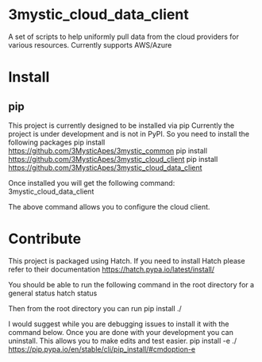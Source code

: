 # 3mystic_cloud_data_client
A set of scripts to help uniformly pull data from the cloud providers for various resources.
Currently supports AWS/Azure

# Install

## pip

This project is currently designed to be installed via pip
Currently the project is under development and is not in PyPI. 
So you need to install the following packages
pip install https://github.com/3MysticApes/3mystic_common
pip install https://github.com/3MysticApes/3mystic_cloud_client
pip install https://github.com/3MysticApes/3mystic_cloud_data_client

Once installed you will get the following command:
3mystic_cloud_data_client

The above command allows you to configure the cloud client.

# Contribute

This project is packaged using Hatch. If you need to install Hatch please refer to their documentation
https://hatch.pypa.io/latest/install/


You should be able to run the following command in the root directory for a general status
hatch status

Then from the root directory you can run
pip install ./

I would suggest while you are debugging issues to install it with the command below. Once you are done with your development you can uninstall. This allows you to make edits and test easier.
pip install -e ./
https://pip.pypa.io/en/stable/cli/pip_install/#cmdoption-e